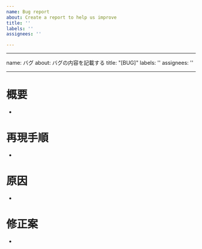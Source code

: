 ```yaml
---
name: Bug report
about: Create a report to help us improve
title: ''
labels: ''
assignees: ''

---
```


---
name: バグ
about: バグの内容を記載する
title: "[BUG]"
labels: ''
assignees: ''

---

# 概要
- 
# 再現手順
- 
# 原因
- 
# 修正案
-
